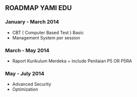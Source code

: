 ## ROADMAP YAMI EDU


### January - March 2014
 - CBT ( Computer Based Test ) Basic
 - Management System per session 

### March - May 2014
 - Raport Kurikulum Merdeka + include Penilaian P5 OR P5RA

### May - July 2014
 - Advanced Security
 - Optimization
